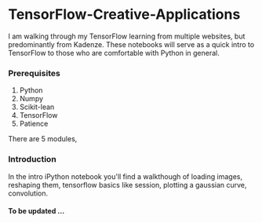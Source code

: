 # TensorFlow-Creative-Applications

I am walking through my TensorFlow learning from multiple websites, but predominantly from Kadenze. These notebooks will serve as a quick intro to TensorFlow to those who are comfortable with Python in general. 

### Prerequisites
1) Python
2) Numpy
3) Scikit-lean
4) TensorFlow
5) Patience

There are 5 modules, 
### Introduction
In the intro iPython notebook you'll find a walkthough of loading images, reshaping them, tensorflow basics like session, plotting a gaussian curve, convolution.

#### To be updated ...

